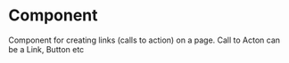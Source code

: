 Component
=========

Component for creating links (calls to action) on a page.
Call to Acton can be a Link, Button etc


